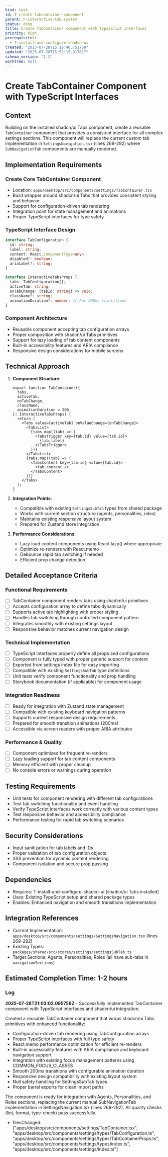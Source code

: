 ```yaml
---
kind: task
id: T-create-tabcontainer-component
parent: F-interactive-tab-system
status: done
title: Create TabContainer component with TypeScript interfaces
priority: high
prerequisites:
  - T-install-and-configure-shadcn-ui
created: "2025-07-28T15:18:40.751759"
updated: "2025-07-28T15:52:15.917817"
schema_version: "1.1"
worktree: null
---
```


# Create TabContainer Component with TypeScript Interfaces

## Context

Building on the installed shadcn/ui Tabs component, create a reusable `TabContainer` component that provides a consistent interface for all complex settings sections. This component will replace the current custom tab implementation in `SettingsNavigation.tsx` (lines 269-292) where `SubNavigationTab` components are manually rendered.

## Implementation Requirements

### Create Core TabContainer Component

- Location: `apps/desktop/src/components/settings/TabContainer.tsx`
- Build wrapper around shadcn/ui Tabs that provides consistent styling and behavior
- Support for configuration-driven tab rendering
- Integration point for state management and animations
- Proper TypeScript interfaces for type safety

### TypeScript Interface Design

```typescript
interface TabConfiguration {
  id: string;
  label: string;
  content: React.ComponentType<any>;
  disabled?: boolean;
  ariaLabel?: string;
}

interface InteractiveTabsProps {
  tabs: TabConfiguration[];
  activeTab: string;
  onTabChange: (tabId: string) => void;
  className?: string;
  animationDuration?: number; // For 200ms transitions
}
```

### Component Architecture

- Reusable component accepting tab configuration arrays
- Proper composition with shadcn/ui Tabs primitives
- Support for lazy loading of tab content components
- Built-in accessibility features and ARIA compliance
- Responsive design considerations for mobile screens

## Technical Approach

1. **Component Structure**:

   ```tsx
   export function TabContainer({
     tabs,
     activeTab,
     onTabChange,
     className,
     animationDuration = 200,
   }: InteractiveTabsProps) {
     return (
       <Tabs value={activeTab} onValueChange={onTabChange}>
         <TabsList>
           {tabs.map((tab) => (
             <TabsTrigger key={tab.id} value={tab.id}>
               {tab.label}
             </TabsTrigger>
           ))}
         </TabsList>
         {tabs.map((tab) => (
           <TabsContent key={tab.id} value={tab.id}>
             <tab.content />
           </TabsContent>
         ))}
       </Tabs>
     );
   }
   ```

2. **Integration Points**:
   - Compatible with existing `SettingsSubTab` types from shared package
   - Works with current section structure (agents, personalities, roles)
   - Maintains existing responsive layout system
   - Prepared for Zustand store integration

3. **Performance Considerations**:
   - Lazy load content components using React.lazy() where appropriate
   - Optimize re-renders with React.memo
   - Debounce rapid tab switching if needed
   - Efficient prop change detection

## Detailed Acceptance Criteria

### Functional Requirements

- [ ] TabContainer component renders tabs using shadcn/ui primitives
- [ ] Accepts configuration array to define tabs dynamically
- [ ] Supports active tab highlighting with proper styling
- [ ] Handles tab switching through controlled component pattern
- [ ] Integrates smoothly with existing settings layout
- [ ] Responsive behavior matches current navigation design

### Technical Implementation

- [ ] TypeScript interfaces properly define all props and configurations
- [ ] Component is fully typed with proper generic support for content
- [ ] Exported from settings index file for easy importing
- [ ] Compatible with existing `SettingsSubTab` type definitions
- [ ] Unit tests verify component functionality and prop handling
- [ ] Storybook documentation (if applicable) for component usage

### Integration Readiness

- [ ] Ready for integration with Zustand state management
- [ ] Compatible with existing keyboard navigation patterns
- [ ] Supports current responsive design requirements
- [ ] Prepared for smooth transition animations (200ms)
- [ ] Accessible via screen readers with proper ARIA attributes

### Performance & Quality

- [ ] Component optimized for frequent re-renders
- [ ] Lazy loading support for tab content components
- [ ] Memory efficient with proper cleanup
- [ ] No console errors or warnings during operation

## Testing Requirements

- Unit tests for component rendering with different tab configurations
- Test tab switching functionality and event handling
- Verify TypeScript interfaces work correctly with various content types
- Test responsive behavior and accessibility compliance
- Performance testing for rapid tab switching scenarios

## Security Considerations

- Input sanitization for tab labels and IDs
- Proper validation of tab configuration objects
- XSS prevention for dynamic content rendering
- Component isolation and secure prop passing

## Dependencies

- Requires: T-install-and-configure-shadcn-ui (shadcn/ui Tabs installed)
- Uses: Existing TypeScript setup and shared package types
- Enables: Enhanced navigation and smooth transitions implementation

## Integration References

- Current Implementation: `apps/desktop/src/components/settings/SettingsNavigation.tsx` (lines 269-292)
- Existing Types: `packages/shared/src/stores/settings/settingsSubTab.ts`
- Target Sections: Agents, Personalities, Roles (all have sub-tabs in `navigationSections`)

## Estimated Completion Time: 1-2 hours

### Log

**2025-07-28T21:03:02.095756Z** - Successfully implemented TabContainer component with TypeScript interfaces and shadcn/ui integration.

Created a reusable TabContainer component that wraps shadcn/ui Tabs primitives with enhanced functionality:

- Configuration-driven tab rendering using TabConfiguration arrays
- Proper TypeScript interfaces with full type safety
- React.memo performance optimization for efficient re-renders
- Built-in accessibility features with ARIA compliance and keyboard navigation support
- Integration with existing focus management patterns using COMMON_FOCUS_CLASSES
- Smooth 200ms transitions with configurable animation duration
- Responsive design compatibility with existing layout system
- Null safety handling for SettingsSubTab types
- Proper barrel exports for clean import paths

The component is ready for integration with Agents, Personalities, and Roles sections, replacing the current manual SubNavigationTab implementation in SettingsNavigation.tsx (lines 269-292). All quality checks (lint, format, type-check) pass successfully.

- filesChanged: ["apps/desktop/src/components/settings/TabContainer.tsx", "apps/desktop/src/components/settings/types/TabConfiguration.ts", "apps/desktop/src/components/settings/types/TabContainerProps.ts", "apps/desktop/src/components/settings/types/index.ts", "apps/desktop/src/components/settings/index.ts"]
